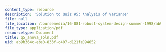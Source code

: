 ```yaml
---
content_type: resource
description: 'Solution to Quiz #5: Analysis of Variance'
file: null
file_location: /coursemedia/16-881-robust-system-design-summer-1998/ab9b364ceba0833fc407d121fe894652_q5_anova_soln.pdf
file_type: application/pdf
resourcetype: Document
title: q5_anova_soln.pdf
uid: ab9b364c-eba0-833f-c407-d121fe894652
---
```

